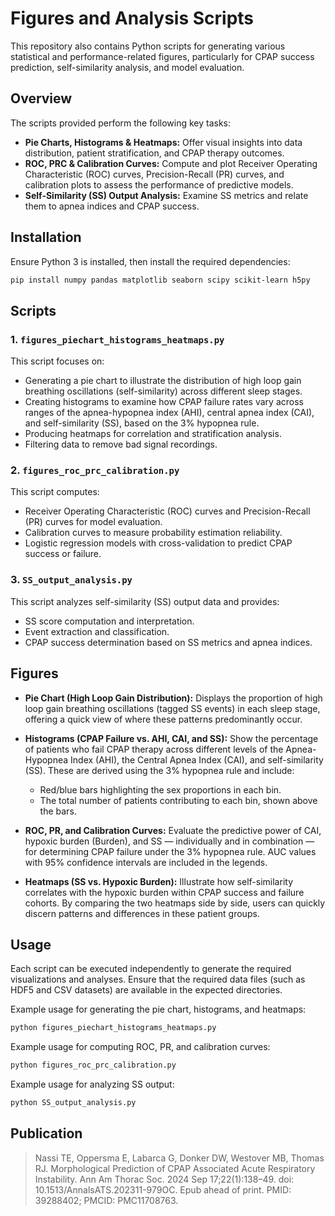 # Figures and Analysis Scripts

This repository also contains Python scripts for generating various statistical and performance-related figures, particularly for CPAP success prediction, self-similarity analysis, and model evaluation.

## Overview

The scripts provided perform the following key tasks:
- **Pie Charts, Histograms & Heatmaps:** Offer visual insights into data distribution, patient stratification, and CPAP therapy outcomes.
- **ROC, PRC & Calibration Curves:** Compute and plot Receiver Operating Characteristic (ROC) curves, Precision-Recall (PR) curves, and calibration plots to assess the performance of predictive models.
- **Self-Similarity (SS) Output Analysis:** Examine SS metrics and relate them to apnea indices and CPAP success.

## Installation

Ensure Python 3 is installed, then install the required dependencies:
```bash
pip install numpy pandas matplotlib seaborn scipy scikit-learn h5py
```

## Scripts

### 1. `figures_piechart_histograms_heatmaps.py`
This script focuses on:
- Generating a pie chart to illustrate the distribution of high loop gain breathing oscillations (self-similarity) across different sleep stages.
- Creating histograms to examine how CPAP failure rates vary across ranges of the apnea-hypopnea index (AHI), central apnea index (CAI), and self-similarity (SS), based on the 3% hypopnea rule.
- Producing heatmaps for correlation and stratification analysis.
- Filtering data to remove bad signal recordings.

### 2. `figures_roc_prc_calibration.py`
This script computes:
- Receiver Operating Characteristic (ROC) curves and Precision-Recall (PR) curves for model evaluation.
- Calibration curves to measure probability estimation reliability.
- Logistic regression models with cross-validation to predict CPAP success or failure.

### 3. `SS_output_analysis.py`
This script analyzes self-similarity (SS) output data and provides:
- SS score computation and interpretation.
- Event extraction and classification.
- CPAP success determination based on SS metrics and apnea indices.

## Figures

- **Pie Chart (High Loop Gain Distribution):** Displays the proportion of high loop gain breathing oscillations (tagged SS events) in each sleep stage, offering a quick view of where these patterns predominantly occur.

- **Histograms (CPAP Failure vs. AHI, CAI, and SS):** Show the percentage of patients who fail CPAP therapy across different levels of the Apnea-Hypopnea Index (AHI), the Central Apnea Index (CAI), and self-similarity (SS). These are derived using the 3% hypopnea rule and include:
  - Red/blue bars highlighting the sex proportions in each bin.
  - The total number of patients contributing to each bin, shown above the bars.

- **ROC, PR, and Calibration Curves:** Evaluate the predictive power of CAI, hypoxic burden (Burden), and SS — individually and in combination — for determining CPAP failure under the 3% hypopnea rule. AUC values with 95% confidence intervals are included in the legends.

- **Heatmaps (SS vs. Hypoxic Burden):** Illustrate how self-similarity correlates with the hypoxic burden within CPAP success and failure cohorts. By comparing the two heatmaps side by side, users can quickly discern patterns and differences in these patient groups.

## Usage

Each script can be executed independently to generate the required visualizations and analyses. Ensure that the required data files (such as HDF5 and CSV datasets) are available in the expected directories.

Example usage for generating the pie chart, histograms, and heatmaps:
```bash
python figures_piechart_histograms_heatmaps.py
```

Example usage for computing ROC, PR, and calibration curves:
```bash
python figures_roc_prc_calibration.py
```

Example usage for analyzing SS output:
```bash
python SS_output_analysis.py
```

## Publication
> Nassi TE, Oppersma E, Labarca G, Donker DW, Westover MB, Thomas RJ. 
> Morphological Prediction of CPAP Associated Acute Respiratory Instability. 
> Ann Am Thorac Soc. 2024 Sep 17;22(1):138–49. 
> doi: 10.1513/AnnalsATS.202311-979OC. 
> Epub ahead of print. PMID: 39288402; PMCID: PMC11708763.